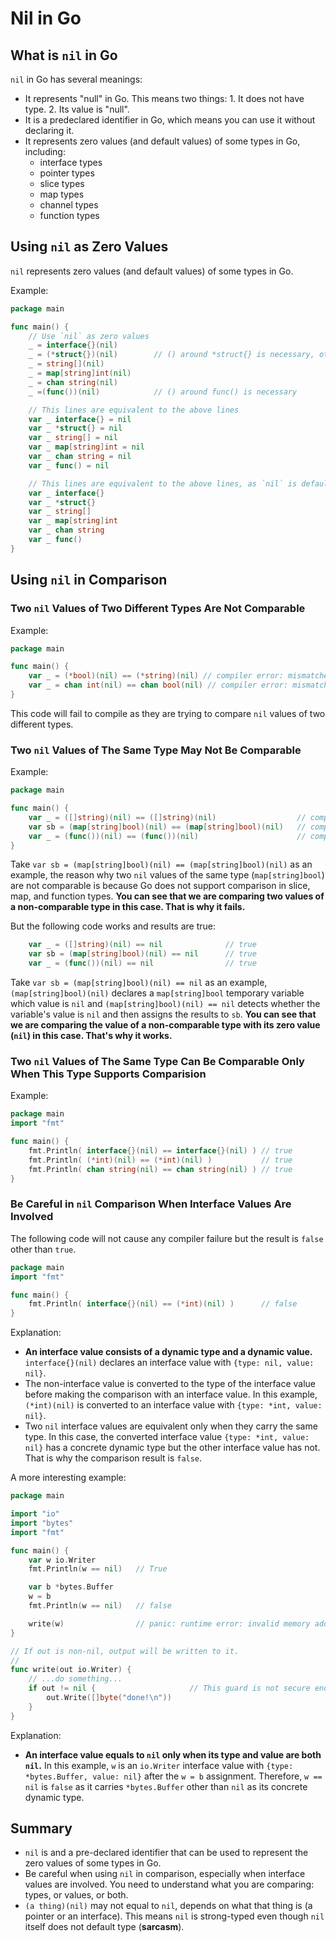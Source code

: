 # Nil in Go

## What is `nil` in Go
`nil` in Go has several meanings:
- It represents "null" in Go. This means two things: 1. It does not have type. 2. Its value is "null".
- It is a predeclared identifier in Go, which means you can use it without declaring it.
- It represents zero values (and default values) of some types in Go, including:
    - interface types
    - pointer types
    - slice types
    - map types
    - channel types
    - function types


## Using `nil` as Zero Values

`nil` represents zero values (and default values) of some types in Go.

Example:
```go
package main

func main() {
    // Use `nil` as zero values
    _ = interface{}(nil)
    _ = (*struct{})(nil)        // () around *struct{} is necessary, otherwise Go will not be able to know where `*` points to.
    _ = string[](nil)
    _ = map[string]int(nil)
    _ = chan string(nil)
    _ =(func())(nil)            // () around func() is necessary

    // This lines are equivalent to the above lines
    var _ interface{} = nil
    var _ *struct{} = nil
    var _ string[] = nil
    var _ map[string]int = nil
    var _ chan string = nil
    var _ func() = nil

    // This lines are equivalent to the above lines, as `nil` is default values of these types
    var _ interface{}
    var _ *struct{}
    var _ string[]
    var _ map[string]int
    var _ chan string
    var _ func()
}
```



## Using `nil` in Comparison


### Two `nil` Values of Two Different Types Are Not Comparable

Example:
```go
package main

func main() {
    var _ = (*bool)(nil) == (*string)(nil) // compiler error: mismatched types.
    var _ = chan int(nil) == chan bool(nil) // compiler error: mismatched types.
}
```

This code will fail to compile as they are trying to compare `nil` values of two different types.


### Two `nil` Values of The Same Type May Not Be Comparable

Example:
```go
package main

func main() {
    var _ = ([]string)(nil) == ([]string)(nil)                  // compiler error: invalid operation.
    var sb = (map[string]bool)(nil) == (map[string]bool)(nil)   // compiler error: invalid operation.
    var _ = (func())(nil) == (func())(nil)                      // compiler error: invalid operation.
}
```

Take `var sb = (map[string]bool)(nil) == (map[string]bool)(nil)` as an example, 
the reason why two `nil` values of the same type (`map[string]bool`) are not comparable is because Go does not support comparison in slice, map, and function types. **You can see that we are comparing two values of a non-comparable type in this case. That is why it fails.**

But the following code works and results are true:

```go
    var _ = ([]string)(nil) == nil              // true
    var sb = (map[string]bool)(nil) == nil      // true
    var _ = (func())(nil) == nil                // true
```

Take `var sb = (map[string]bool)(nil) == nil` as an example, `(map[string]bool)(nil)` declares a `map[string]bool` temporary variable which value is `nil` and `(map[string]bool)(nil) == nil` detects whether the variable's value is `nil` and then assigns the results to `sb`. **You can see that we are comparing the value of a non-comparable type with its zero value (`nil`) in this case. That's why it works.**


### Two `nil` Values of The Same Type Can Be Comparable Only When This Type Supports Comparision

Example:
```go
package main
import "fmt"

func main() {
    fmt.Println( interface{}(nil) == interface{}(nil) ) // true
    fmt.Println( (*int)(nil) == (*int)(nil) )           // true
    fmt.Println( chan string(nil) == chan string(nil) ) // true
}
```

### Be Careful in `nil` Comparison When Interface Values Are Involved

The following code will not cause any compiler failure but the result is `false` other than `true`.

```go
package main
import "fmt"

func main() {
    fmt.Println( interface{}(nil) == (*int)(nil) )      // false
}
```

Explanation:

- **An interface value consists of a dynamic type and a dynamic value.** `interface{}(nil)` declares an interface value with `{type: nil, value: nil}`.
- The non-interface value is converted to the type of the interface value before making the comparison with an interface value. In this example, `(*int)(nil)` is converted to an interface value with `{type: *int, value: nil}`.
- Two `nil` interface values are equivalent only when they carry the same type. In this case, the converted interface value `{type: *int, value: nil}` has a concrete dynamic type but the other interface value has not. That is why the comparison result is `false`.

A more interesting example:
```go
package main

import "io"
import "bytes"
import "fmt"

func main() {
    var w io.Writer
    fmt.Println(w == nil)   // True

    var b *bytes.Buffer
    w = b
    fmt.Println(w == nil)   // false

    write(w)                // panic: runtime error: invalid memory address or nil pointer dereference
}

// If out is non-nil, output will be written to it.
//
func write(out io.Writer) {
    // ...do something...
    if out != nil {                     // This guard is not secure enough
        out.Write([]byte("done!\n"))
    }
}
```

Explanation:
- **An interface value equals to `nil` only when its type and value are both `nil`.** In this example, `w` is an `io.Writer` interface value with `{type: *bytes.Buffer, value: nil}` after the `w = b` assignment. Therefore, `w == nil` is `false` as it carries `*bytes.Buffer` other than `nil` as its concrete dynamic type.

## Summary
- `nil` is and a pre-declared identifier that can be used to represent the zero values of some types in Go.
- Be careful when using `nil` in comparison, especially when interface values are involved. You need to understand what you are comparing: types, or values, or both.
- `(a thing)(nil)` may not equal to `nil`, depends on what that thing is (a pointer or an interface). This means `nil` is strong-typed even though `nil` itself does not  default type (**sarcasm**).

